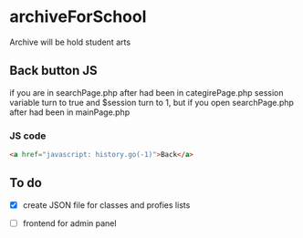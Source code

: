 # archiveForSchool
Archive will be hold student arts

## Back button JS

if you are in searchPage.php after had been in categirePage.php session variable turn to true
and $session turn to 1, but if you open searchPage.php after had been in mainPage.php
### JS code
```HTML
<a href="javascript: history.go(-1)">Back</a>
```


## To do
- [x] create JSON file for classes and profies lists
- [ ] frontend for admin panel

